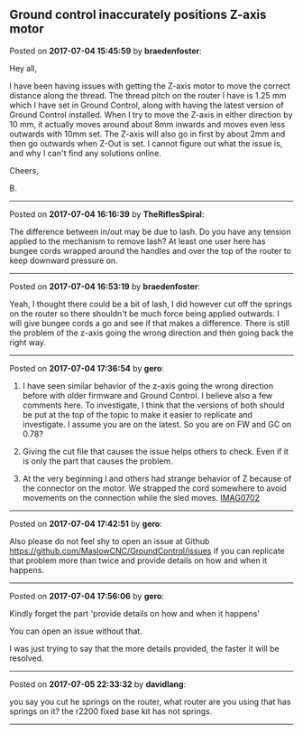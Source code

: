 ## Ground control inaccurately positions Z-axis motor
Posted on **2017-07-04 15:45:59** by **braedenfoster**:

Hey all, 



I have been having issues with getting the Z-axis motor to move the correct distance along the thread. The thread pitch on the router I have is 1.25 mm which I have set in Ground Control, along with having the latest version of Ground Control installed. When I try to move the Z-axis in either direction by 10 mm, it actually moves around about 8mm inwards and moves even less outwards with 10mm set. The Z-axis will also go in first by about 2mm and then go outwards when Z-Out is set. I cannot figure out what the issue is, and why I can't find any solutions online.



Cheers,

B.

---

Posted on **2017-07-04 16:16:39** by **TheRiflesSpiral**:

The difference between in/out may be due to lash. Do you have any tension applied to the mechanism to remove lash? At least one user here has bungee cords wrapped around the handles and over the top of the router to keep downward pressure on.

---

Posted on **2017-07-04 16:53:19** by **braedenfoster**:

Yeah, I thought there could be a bit of lash, I did however cut off the springs on the router so there shouldn't be much force being applied outwards. I will give bungee cords a go and see if that makes a difference. There is still the problem of the z-axis going the wrong direction and then going back the right way.

---

Posted on **2017-07-04 17:36:54** by **gero**:

1) I have seen similar behavior of the z-axis going the wrong direction before with older firmware and Ground Control. I believe also a few comments here. To investigate, I think that the versions of both should be put at the top of the topic to make it easier to replicate and investigate. I assume you are on the latest. So you are on FW and GC on 0.78?

2) Giving the cut file that causes the issue helps others to check. Even if it is only the part that causes the problem. 

3) At the very beginning I and others had strange behavior of Z because of the connector on the motor. We strapped the cord somewhere to avoid movements on the connection while the sled moves.   [IMAG0702](//muut.com/u/maslowcnc/s3/:maslowcnc:1Ocp:imag0702.jpg.jpg)

---

Posted on **2017-07-04 17:42:51** by **gero**:

Also please do not feel shy to open an issue at Github https://github.com/MaslowCNC/GroundControl/issues if you can replicate that problem more than twice and provide details on how and when it happens.

---

Posted on **2017-07-04 17:56:06** by **gero**:

Kindly forget the part 'provide details on how and when it happens'

You can open an issue without that.

I was just trying to say that the more details provided, the faster it will be resolved.

---

Posted on **2017-07-05 22:33:32** by **davidlang**:

you say you cut he springs on the router, what router are you using that has springs on it? the r2200 fixed base kit has not springs.

---

